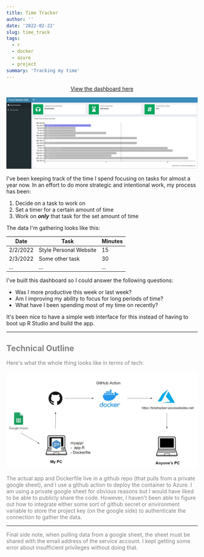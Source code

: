 ```yaml
---
title: Time Tracker
author: ''
date: '2022-02-22'
slug: time_track
tags: 
  - r
  - docker
  - azure
  - project
summary: 'Tracking my time'
---
```


<div style="text-align: center">
  <a href="https://timetrackerr.azurewebsites.net/" target="_blank">
    View the dashboard here
  </a>
</div>

![](dash.JPG)

I've been keeping track of the time I spend focusing on tasks for almost a year now. In an effort to do more strategic and intentional work, my process has been:

1. Decide on a task to work on
2. Set a timer for a certain amount of time
3. Work on *__only__* that task for the set amount of time

The data I'm gathering looks like this:

| Date      | Task | Minutes
| ---------- | ----------- | --- |
| 2/2/2022   | Style Personal Website | 15 |
| 2/3/2022   | Some other task | 30 |
| ... | ... | ... |


I've built this dashboard so I could answer the following questions:

- Was I more productive this week or last week?
- Am I improving my ability to focus for long periods of time?
- What have I been spending most of my time on recently?

It's been nice to have a simple web interface for this instead of having to boot up R Studio and build the app.

<hr>

<div style="color: grey">

## Technical Outline

Here's what the whole thing looks like in terms of tech:

![](schema.JPG)

The actual app and Dockerfile live in a github repo (that pulls from a private google sheet), and I use a github action to deploy the container to Azure. I am using a private google sheet for obvious reasons but I would have liked to be able to publicly share the code. However, I haven't been able to figure out how to integrate either some sort of github secret or environment variable to store the project key (on the google side) to authenticate the connection to gather the data.

<hr>

Final side note, when pulling data from a google sheet, the sheet must be shared with the email address of the service account. I kept getting some error about insufficient privileges without doing that.

</div>